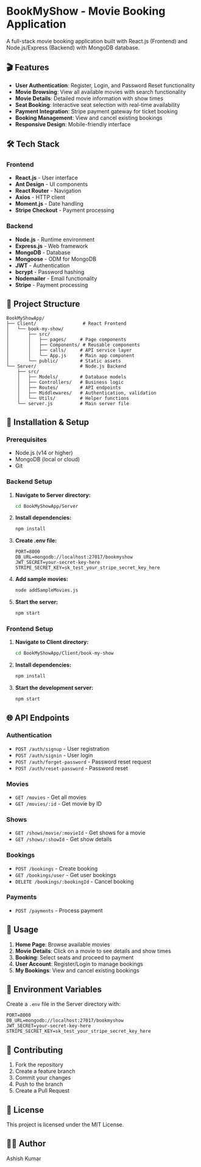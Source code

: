 # BookMyShow - Movie Booking Application

A full-stack movie booking application built with React.js (Frontend) and Node.js/Express (Backend) with MongoDB database.

## 🎬 Features

- **User Authentication**: Register, Login, and Password Reset functionality
- **Movie Browsing**: View all available movies with search functionality
- **Movie Details**: Detailed movie information with show times
- **Seat Booking**: Interactive seat selection with real-time availability
- **Payment Integration**: Stripe payment gateway for ticket booking
- **Booking Management**: View and cancel existing bookings
- **Responsive Design**: Mobile-friendly interface

## 🛠️ Tech Stack

### Frontend
- **React.js** - User interface
- **Ant Design** - UI components
- **React Router** - Navigation
- **Axios** - HTTP client
- **Moment.js** - Date handling
- **Stripe Checkout** - Payment processing

### Backend
- **Node.js** - Runtime environment
- **Express.js** - Web framework
- **MongoDB** - Database
- **Mongoose** - ODM for MongoDB
- **JWT** - Authentication
- **bcrypt** - Password hashing
- **Nodemailer** - Email functionality
- **Stripe** - Payment processing

## 📁 Project Structure

```
BookMyShowApp/
├── Client/                 # React Frontend
│   └── book-my-show/
│       ├── src/
│       │   ├── pages/     # Page components
│       │   ├── Components/ # Reusable components
│       │   ├── calls/     # API service layer
│       │   └── App.js     # Main app component
│       └── public/        # Static assets
└── Server/                # Node.js Backend
    ├── src/
    │   ├── Models/        # Database models
    │   ├── Controllers/   # Business logic
    │   ├── Routes/        # API endpoints
    │   ├── Middlewares/   # Authentication, validation
    │   └── Utils/         # Helper functions
    └── server.js          # Main server file
```

## 🚀 Installation & Setup

### Prerequisites
- Node.js (v14 or higher)
- MongoDB (local or cloud)
- Git

### Backend Setup

1. **Navigate to Server directory:**
   ```bash
   cd BookMyShowApp/Server
   ```

2. **Install dependencies:**
   ```bash
   npm install
   ```

3. **Create .env file:**
   ```env
   PORT=8000
   DB_URL=mongodb://localhost:27017/bookmyshow
   JWT_SECRET=your-secret-key-here
   STRIPE_SECRET_KEY=sk_test_your_stripe_secret_key_here
   ```

4. **Add sample movies:**
   ```bash
   node addSampleMovies.js
   ```

5. **Start the server:**
   ```bash
   npm start
   ```

### Frontend Setup

1. **Navigate to Client directory:**
   ```bash
   cd BookMyShowApp/Client/book-my-show
   ```

2. **Install dependencies:**
   ```bash
   npm install
   ```

3. **Start the development server:**
   ```bash
   npm start
   ```

## 🌐 API Endpoints

### Authentication
- `POST /auth/signup` - User registration
- `POST /auth/signin` - User login
- `POST /auth/forget-password` - Password reset request
- `POST /auth/reset-password` - Password reset

### Movies
- `GET /movies` - Get all movies
- `GET /movies/:id` - Get movie by ID

### Shows
- `GET /shows/movie/:movieId` - Get shows for a movie
- `GET /shows/:showId` - Get show details

### Bookings
- `POST /bookings` - Create booking
- `GET /bookings/user` - Get user bookings
- `DELETE /bookings/:bookingId` - Cancel booking

### Payments
- `POST /payments` - Process payment

## 🎯 Usage

1. **Home Page**: Browse available movies
2. **Movie Details**: Click on a movie to see details and show times
3. **Booking**: Select seats and proceed to payment
4. **User Account**: Register/Login to manage bookings
5. **My Bookings**: View and cancel existing bookings

## 🔧 Environment Variables

Create a `.env` file in the Server directory with:

```env
PORT=8000
DB_URL=mongodb://localhost:27017/bookmyshow
JWT_SECRET=your-secret-key-here
STRIPE_SECRET_KEY=sk_test_your_stripe_secret_key_here
```

## 🤝 Contributing

1. Fork the repository
2. Create a feature branch
3. Commit your changes
4. Push to the branch
5. Create a Pull Request

## 📄 License

This project is licensed under the MIT License.

## 👨‍💻 Author

Ashish Kumar

